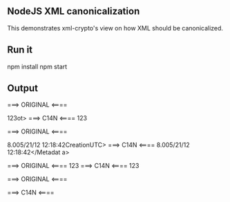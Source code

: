 ## NodeJS XML canonicalization
This demonstrates xml-crypto's view on how XML should be canonicalized. 

## Run it
npm install
npm start

## Output
===> ORIGINAL <====
<?xml version="1.0" encoding="utf-8"?><?xml-stylesheet href="doc.xsl"   type="text/xsl"?><root><child><inner>123</inner></child></ro
ot>
===> C14N <====
<root><child><inner>123</inner></child></root>

===> ORIGINAL <====
<?xml version="1.0"?><root><child><MsInfo xmlns:t="test" t:test="1"><Metadata><Version>8.0</Version><CreationUTC>05/21/12 12:18:42</
CreationUTC></Metadata></MsInfo></child></root>
===> C14N <====
<root><child><MsInfo xmlns:t="test" t:test="1"><Metadata><Version>8.0</Version><CreationUTC>05/21/12 12:18:42</CreationUTC></Metadat
a></MsInfo></child></root>

===> ORIGINAL <====
<root xmlns=""><child><inner>123</inner></child></root><?pi-without-data ?><!-- one for the road -->
===> C14N <====
<root xmlns=""><child><inner>123</inner></child></root>

===> ORIGINAL <====
<?xml version="1.0"?><root><child id="&quot;id&quot;" Id=""><!-- Comment --></child></root>
===> C14N <====
<root><child id="&quot;id&quot;" Id=""><!-- Comment --></child></root>
